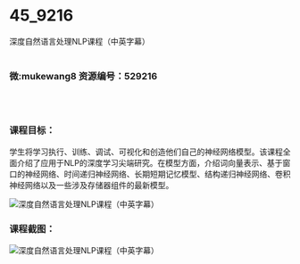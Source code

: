 # 45_9216
深度自然语言处理NLP课程（中英字幕）
<br/></br>
<h3>微:mukewang8 资源编号：529216</h3>
<br/></br>
<h3>课程目标：</h3>
<p>学生将学习执行、训练、调试、可视化和创造他们自己的神经网络模型。该课程全面介绍了应用于<a title="查看与 NLP 相关的文章" target="_blank">NLP</a>的深度学习尖端研究。在模型方面，介绍词向量表示、基于窗口的神经网络、时间递归神经网络、长期短期记忆模型、结构递归神经网络、卷积神经网络以及一些涉及存储器组件的最新模型。</p>
<p><img src="https://www.ko996.com/wp-content/uploads/img/2019/12/356-24-300x99.jpg" alt="深度自然语言处理NLP课程（中英字幕）"></p>
<h3>课程截图：</h3>
<p><img src="https://www.ko996.com/wp-content/uploads/img/2019/12/11111-27.jpg" alt="深度自然语言处理NLP课程（中英字幕）"></p>
<p>&nbsp;</p>
